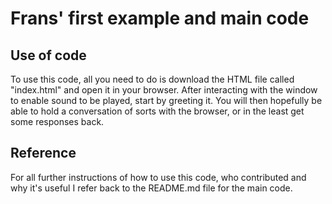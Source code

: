 # Frans' first example and main code

## Use of code
To use this code, all you need to do is download the HTML file called "index.html" and open it in your browser. After interacting with the window to enable sound to be played, start by greeting it. You will then hopefully be able to hold a conversation of sorts with the browser, or in the least get some responses back.

## Reference
For all further instructions of how to use this code, who contributed and why it's useful I refer back to the README.md file for the main code.

